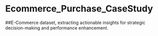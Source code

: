 # Ecommerce_Purchase_CaseStudy
 ##E-Commerce dataset, extracting actionable insights for strategic decision-making and performance enhancement.




